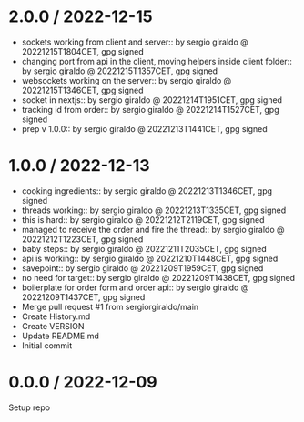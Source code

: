 
2.0.0 / 2022-12-15
==================

  * sockets working from client and server:: by sergio giraldo @ 20221215T1804CET, gpg signed
  * changing port from api in the client, moving helpers inside client folder:: by sergio giraldo @ 20221215T1357CET, gpg signed
  * websockets working on the server:: by sergio giraldo @ 20221215T1346CET, gpg signed
  * socket in nextjs:: by sergio giraldo @ 20221214T1951CET, gpg signed
  * tracking id from order:: by sergio giraldo @ 20221214T1527CET, gpg signed
  * prep v 1.0.0:: by sergio giraldo @ 20221213T1441CET, gpg signed

1.0.0 / 2022-12-13
==================

  * cooking ingredients:: by sergio giraldo @ 20221213T1346CET, gpg signed
  * threads working:: by sergio giraldo @ 20221213T1335CET, gpg signed
  * this is hard:: by sergio giraldo @ 20221212T2119CET, gpg signed
  * managed to receive the order and fire the thread:: by sergio giraldo @ 20221212T1223CET, gpg signed
  * baby steps:: by sergio giraldo @ 20221211T2035CET, gpg signed
  * api is working:: by sergio giraldo @ 20221210T1448CET, gpg signed
  * savepoint:: by sergio giraldo @ 20221209T1959CET, gpg signed
  * no need for target:: by sergio giraldo @ 20221209T1438CET, gpg signed
  * boilerplate for order form and order api:: by sergio giraldo @ 20221209T1437CET, gpg signed
  * Merge pull request #1 from sergiorgiraldo/main
  * Create History.md
  * Create VERSION
  * Update README.md
  * Initial commit

# 0.0.0 / 2022-12-09

Setup repo
